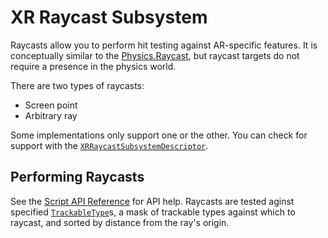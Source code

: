 # XR Raycast Subsystem

Raycasts allow you to perform hit testing against AR-specific features. It is conceptually similar to the [Physics.Raycast](https://docs.unity3d.com/ScriptReference/Physics.Raycast.html), but raycast targets do not require a presence in the physics world.

There are two types of raycasts:
- Screen point
- Arbitrary ray

Some implementations only support one or the other. You can check for support with the [`XRRaycastSubsystemDescriptor`](../api/UnityEngine.XR.ARSubsystems.XRRaycastSubsystemDescriptor.html).

## Performing Raycasts

See the [Script API Reference](../api/UnityEngine.XR.ARSubsystems.XRRaycastSubsystem.html) for API help. Raycasts are tested aginst specified [`TrackableType`](../api/UnityEngine.XR.ARSubsystems.TrackableType.html)s, a mask of trackable types against which to raycast, and sorted by distance from the ray's origin.
